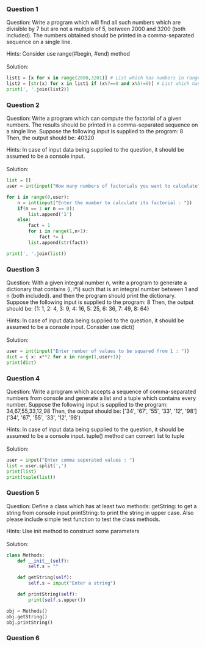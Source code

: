 ### Question 1
Question: Write a program which will find all such numbers which are divisible by 7 but are not a multiple of 5, between 2000 and 3200 (both included). The numbers obtained should be printed in a comma-separated sequence on a single line.

Hints: Consider use range(#begin, #end) method<br><br>
 Solution:
```python
list1 = [x for x in range(2000,3201)] # List which has numbers in range 2000-3200
list2 = [str(x) for x in list1 if (x%7==0 and x%5!=0)] # List which has numbers which are divisible by 7 and are not the multiple of 5
print(', '.join(list2))
```

### Question 2
Question: Write a program which can compute the factorial of a given numbers. The results should be printed in a comma-separated sequence on a single line. Suppose the following input is supplied to the program: 8 Then, the output should be: 40320

Hints: In case of input data being supplied to the question, it should be assumed to be a console input.<br><br>
Solution:
```python
list = []
user = int(input("How many numbers of factorials you want to calculate? "))

for i in range(0,user):
    n = int(input("Enter the number to calculate its factorial : "))
    if(n == 1 or n == 0):
        list.append('1')
    else:
        fact = 1
        for i in range(1,n+1):
            fact *= i
        list.append(str(fact))

print(', '.join(list))
```


### Question 3 
Question: With a given integral number n, write a program to generate a dictionary that contains (i, i*i) such that is an integral number between 1 and n (both included). and then the program should print the dictionary. Suppose the following input is supplied to the program: 8 Then, the output should be: {1: 1, 2: 4, 3: 9, 4: 16, 5: 25, 6: 36, 7: 49, 8: 64}

Hints: In case of input data being supplied to the question, it should be assumed to be a console input. Consider use dict()<br><br>
Solution:
```python
user = int(input("Enter number of values to be squared from 1 : "))
dict = { x: x**2 for x in range(1,user+1)}
print(dict)
```

### Question 4
Question: Write a program which accepts a sequence of comma-separated numbers from console and generate a list and a tuple which contains every number. Suppose the following input is supplied to the program: 34,67,55,33,12,98 Then, the output should be: ['34', '67', '55', '33', '12', '98'] ('34', '67', '55', '33', '12', '98')

Hints: In case of input data being supplied to the question, it should be assumed to be a console input. tuple() method can convert list to tuple<br><br>
Solution:
```python
user = input("Enter comma seperated values : ")
list = user.split(',')
print(list)
print(tuple(list))
```

### Question 5
Question: Define a class which has at least two methods: getString: to get a string from console input printString: to print the string in upper case. Also please include simple test function to test the class methods.

Hints: Use init method to construct some parameters<br><br>
Solution:
```python
class Methods:
    def __init__(self):
        self.s = ""

    def getString(self):
        self.s = input("Enter a string")

    def printString(self):
        print(self.s.upper())

obj = Methods()
obj.getString()
obj.printString()
```

### Question 6


